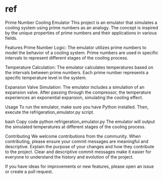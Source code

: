# ref
Prime Number Cooling Emulator
This project is an emulator that simulates a cooling system using prime numbers as an analogy. The concept is inspired by the unique properties of prime numbers and their applications in various fields.

Features
Prime Number Logic: The emulator utilizes prime numbers to model the behavior of a cooling system. Prime numbers are used in specific intervals to represent different stages of the cooling process.

Temperature Calculation: The emulator calculates temperatures based on the intervals between prime numbers. Each prime number represents a specific temperature level in the system.

Expansion Valve Simulation: The emulator includes a simulation of an expansion valve. After passing through the compressor, the temperature experiences an exponential expansion, simulating the cooling effect.

Usage
To run the emulator, make sure you have Python installed. Then, execute the refrigeration_emulator.py script.

bash
Copy code
python refrigeration_emulator.py
The emulator will output the simulated temperatures at different stages of the cooling process.

Contributing
We welcome contributions from the community. When contributing, please ensure your commit messages are meaningful and descriptive. Explain the purpose of your changes and how they contribute to the project. Clear and descriptive commit messages make it easier for everyone to understand the history and evolution of the project.

If you have ideas for improvements or new features, please open an issue or create a pull request.
